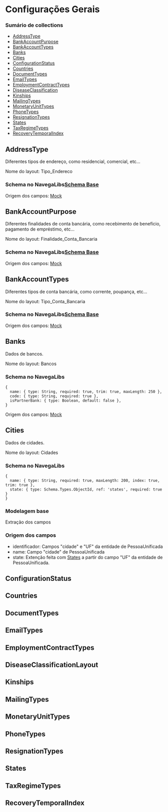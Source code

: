 # Configurações Gerais
### Sumário de collections
- [AddressType](#addresstype)
- [BankAccountPurpose](#bankaccountpurpose)
- [BankAccountTypes](#bankaccounttypes)
- [Banks](#banks)
- [Cities](#cities)
- [ConfigurationStatus](#configurationstatus)
- [Countries](#countries)
- [DocumentTypes](#documenttypes)
- [EmailTypes](#emailtypes)
- [EmploymentContractTypes](#employmentcontracttype)
- [DiseaseClassification](#diseaseclassificationlayout)
- [Kinships](#kinships)
- [MailingTypes](#mailingtypes)
- [MonetaryUnitTypes](#monetaryunittypes)
- [PhoneTypes](#phonetypes)
- [ResignationTypes](#resignationtypes)
- [States](#states)
- [TaxRegimeTypes](#taxregimetypes)
- [RecoveryTemporalIndex](#recoverytemporalindex)

## AddressType
Diferentes tipos de endereço, como residencial, comercial, etc...

Nome do layout: Tipo_Endereco

### Schema no NavegaLibs[Schema Base](./Schema%20Base.md)

Origem dos campos: [Mock](../apoio/Mock.md)
## BankAccountPurpose
Diferentes finalidades de conta bancária, como recebimento de benefício, pagamento de empréstimo, etc...

Nome do layout: Finalidade_Conta_Bancaria

### Schema no NavegaLibs[Schema Base](./Schema%20Base.md)

Origem dos campos: [Mock](../apoio/Mock.md)
## BankAccountTypes
Diferentes tipos de conta bancária, como corrente, poupança, etc...

Nome do layout: Tipo_Conta_Bancaria

### Schema no NavegaLibs[Schema Base](./Schema%20Base.md)

Origem dos campos: [Mock](../apoio/Mock.md)
## Banks
Dados de bancos.

Nome do layout: Bancos

### Schema no NavegaLibs
```
{
  name: { type: String, required: true, trim: true, maxLength: 250 },
  code: { type: String, required: true },
  isPartnerBank: { type: Boolean, default: false },
}
```

Origem dos campos: [Mock](../apoio/Mock.md)
## Cities
Dados de cidades.

Nome do layout: Cidades

### Schema no NavegaLibs
```
{
  name: { type: String, required: true, maxLength: 200, index: true, trim: true },
  state: { type: Schema.Types.ObjectId, ref: 'states', required: true }
}
```

### Modelagem base
Extração dos campos 

### Origem dos campos
- identificador: Campos "cidade" e "UF" da entidade de PessoaUnificada
- name: Campo "cidade" de PessoaUnificada
- state: Extenção feita com [States](#states) a partir do campo "UF" da entidade de PessoaUnificada.
## ConfigurationStatus
## Countries
## DocumentTypes
## EmailTypes
## EmploymentContractTypes
## DiseaseClassificationLayout
## Kinships
## MailingTypes
## MonetaryUnitTypes
## PhoneTypes
## ResignationTypes
## States
## TaxRegimeTypes
## RecoveryTemporalIndex